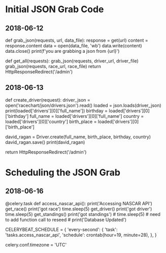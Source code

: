 # Initial JSON Grab Code
## 2018-06-12

def grab_json(requests, url, data_file):
  response = get(url)
  content = response.content
  data = open(data_file, 'wb')
  data.write(content)
  data.close()
  print(f'you are grabbing a json from {url}')

def get_all(requests):
  grab_json(requests, driver_url, driver_file)
  grab_json(requests, race_url, race_file)
  return HttpResponseRedirect('/admin')

## 2018-06-13
def create_driver(request):
  driver_json = open('racechart/json/drivers.json').read()
  loaded = json.loads(driver_json)
  print(loaded['drivers'][0]['full_name'])
  birthday = loaded['drivers'][0]['birthday']
  full_name = loaded['drivers'][0]['full_name']
  country = loaded['drivers'][0]['country']
  birth_place = loaded['drivers'][0]['birth_place']

  david_ragan = Driver.create(full_name, birth_place, birthday, country)
  david_ragan.save()
  print(david_ragan)

  return HttpResponseRedirect('/admin')


# Scheduling the JSON Grab
## 2018-06-16

@celery.task
def access_nascar_api():
	print('Accessing NASCAR API')
	get_race()
	print('got race')
	time.sleep(5)
	get_driver()
	print('got driver')
	time.sleep(5)
	get_standings()
	print('got standings')
	# time.sleep(5)
	# need to add function call to reseed
	# print('Database Updated')

CELERYBEAT_SCHEDULE = {
    'every-second': {
        'task': 'tasks.access_nascar_api',
		'schedule': crontab(hour=19, minute=28),
    },
}

celery.conf.timezone = 'UTC'
